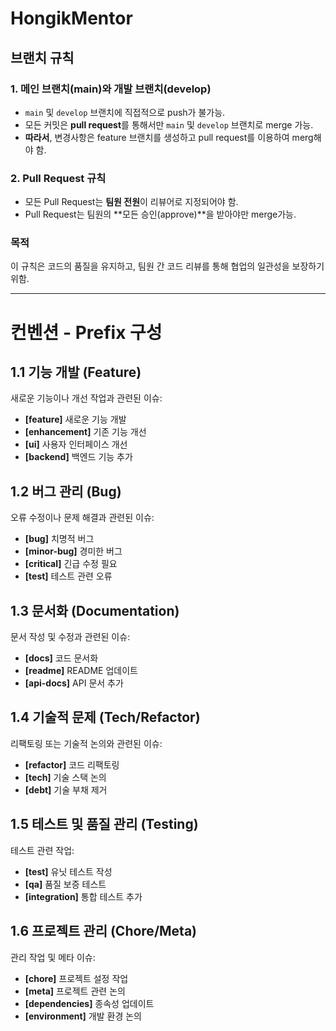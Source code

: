 # HongikMentor

## 브랜치 규칙

### 1. 메인 브랜치(main)와 개발 브랜치(develop)
- `main` 및 `develop` 브랜치에 직접적으로 push가 불가능.
- 모든 커밋은 **pull request**를 통해서만 `main` 및 `develop` 브랜치로 merge 가능.
- **따라서**, 변경사항은 feature 브랜치를 생성하고 pull request를 이용하여 merg해야 함.

### 2. Pull Request 규칙
- 모든 Pull Request는 **팀원 전원**이 리뷰어로 지정되어야 함.
- Pull Request는 팀원의 **모든 승인(approve)**을 받아야만 merge가능.

### 목적
이 규칙은 코드의 품질을 유지하고, 팀원 간 코드 리뷰를 통해 협업의 일관성을 보장하기 위함.

---
# 컨벤션 - Prefix 구성

## 1.1 기능 개발 (Feature)
새로운 기능이나 개선 작업과 관련된 이슈:

- **[feature]** 새로운 기능 개발
- **[enhancement]** 기존 기능 개선
- **[ui]** 사용자 인터페이스 개선
- **[backend]** 백엔드 기능 추가

## 1.2 버그 관리 (Bug)
오류 수정이나 문제 해결과 관련된 이슈:

- **[bug]** 치명적 버그
- **[minor-bug]** 경미한 버그
- **[critical]** 긴급 수정 필요
- **[test]** 테스트 관련 오류

## 1.3 문서화 (Documentation)
문서 작성 및 수정과 관련된 이슈:

- **[docs]** 코드 문서화
- **[readme]** README 업데이트
- **[api-docs]** API 문서 추가

## 1.4 기술적 문제 (Tech/Refactor)
리팩토링 또는 기술적 논의와 관련된 이슈:

- **[refactor]** 코드 리팩토링
- **[tech]** 기술 스택 논의
- **[debt]** 기술 부채 제거

## 1.5 테스트 및 품질 관리 (Testing)
테스트 관련 작업:

- **[test]** 유닛 테스트 작성
- **[qa]** 품질 보증 테스트
- **[integration]** 통합 테스트 추가

## 1.6 프로젝트 관리 (Chore/Meta)
관리 작업 및 메타 이슈:

- **[chore]** 프로젝트 설정 작업
- **[meta]** 프로젝트 관련 논의
- **[dependencies]** 종속성 업데이트
- **[environment]** 개발 환경 논의
